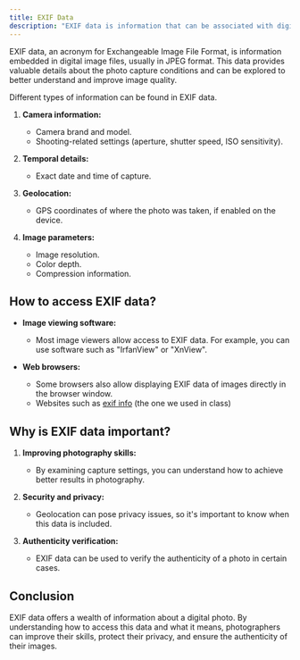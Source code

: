 ```yaml
---
title: EXIF Data
description: "EXIF data is information that can be associated with digital images. They are called **metadata**: this means they serve to describe other data, here a digital image."
---
```


EXIF data, an acronym for Exchangeable Image File Format, is information embedded in digital image files, usually in JPEG format. This data provides valuable details about the photo capture conditions and can be explored to better understand and improve image quality.

Different types of information can be found in EXIF data.

1. **Camera information:**

   - Camera brand and model.
   - Shooting-related settings (aperture, shutter speed, ISO sensitivity).

2. **Temporal details:**

   - Exact date and time of capture.

3. **Geolocation:**

   - GPS coordinates of where the photo was taken, if enabled on the device.

4. **Image parameters:**
   - Image resolution.
   - Color depth.
   - Compression information.

## How to access EXIF data?

- **Image viewing software:**

  - Most image viewers allow access to EXIF data. For example, you can use software such as "IrfanView" or "XnView".

- **Web browsers:**
  - Some browsers also allow displaying EXIF data of images directly in the browser window.
  - Websites such as [exif info](https://exifinfo.org) (the one we used in class)

## Why is EXIF data important?

1. **Improving photography skills:**

   - By examining capture settings, you can understand how to achieve better results in photography.

2. **Security and privacy:**

   - Geolocation can pose privacy issues, so it's important to know when this data is included.

3. **Authenticity verification:**
   - EXIF data can be used to verify the authenticity of a photo in certain cases.

## Conclusion

EXIF data offers a wealth of information about a digital photo. By understanding how to access this data and what it means, photographers can improve their skills, protect their privacy, and ensure the authenticity of their images.
